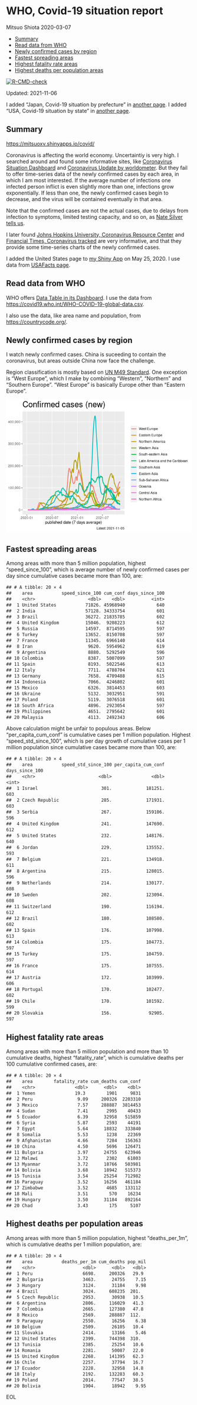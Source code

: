 WHO, Covid-19 situation report
================
Mitsuo Shiota
2020-03-07

-   [Summary](#summary)
-   [Read data from WHO](#read-data-from-who)
-   [Newly confirmed cases by region](#newly-confirmed-cases-by-region)
-   [Fastest spreading areas](#fastest-spreading-areas)
-   [Highest fatality rate areas](#highest-fatality-rate-areas)
-   [Highest deaths per population
    areas](#highest-deaths-per-population-areas)

<!-- badges: start -->

[![R-CMD-check](https://github.com/mitsuoxv/covid/workflows/R-CMD-check/badge.svg)](https://github.com/mitsuoxv/covid/actions)
<!-- badges: end -->

Updated: 2021-11-06

I added “Japan, Covid-19 situation by prefecture” in [another
page](Japan.md). I added “USA, Covid-19 situation by state” in [another
page](USA.md).

## Summary

<https://mitsuoxv.shinyapps.io/covid/>

Coronavirus is affecting the world economy. Uncertaintiy is very high. I
searched around and found some informative sites, like [Coronavirus
Situation
Dashboard](https://who.maps.arcgis.com/apps/opsdashboard/index.html#/c88e37cfc43b4ed3baf977d77e4a0667)
and [Coronavirus Update by
worldometer](https://www.worldometers.info/coronavirus/). But they fail
to offer time-series data of the newly confirmed cases by each area, in
which I am most interested. If the average number of infections one
infected person inflict is even slightly more than one, infections grow
exponentially. If less than one, the newly confirmed cases begin to
decrease, and the virus will be contained eventually in that area.

Note that the confirmed cases are not the actual cases, due to delays
from infection to symptoms, limited testing capacity, and so on, as
[Nate Silver tells
us](https://fivethirtyeight.com/features/coronavirus-case-counts-are-meaningless/).

I later found [Johns Hopkins University, Coronavirus Resource
Center](https://coronavirus.jhu.edu/) and [Financial Times, Coronavirus
tracked](https://www.ft.com/content/a26fbf7e-48f8-11ea-aeb3-955839e06441)
are very informative, and that they provide some time-series charts of
the newly confirmed cases.

I added the United States page to [my Shiny
App](https://mitsuoxv.shinyapps.io/covid/) on May 25, 2020. I use data
from [USAFacts
page](https://usafacts.org/visualizations/coronavirus-covid-19-spread-map/).

## Read data from WHO

WHO offers [Data Table in its Dashboard](https://covid19.who.int/table).
I use the data from
<https://covid19.who.int/WHO-COVID-19-global-data.csv>.

I also use the data, like area name and population, from
<https://countrycode.org/>.

## Newly confirmed cases by region

I watch newly confirmed cases. China is suceeding to contain the
coronavirus, but areas outside China now face the challenge.

Region classification is mostly based on [UN M49
Standard](https://unstats.un.org/unsd/methodology/m49/). One exception
is “West Europe”, which I make by combining “Western”, “Northern” and
“Southern Europe”. “West Europe” is basically Europe other than “Eastern
Europe”.

![](README_files/figure-gfm/chart-1.png)<!-- -->

## Fastest spreading areas

Among areas with more than 5 million population, highest
“speed\_since\_100”, which is average number of newly confirmed cases
per day since cumulative cases became more than 100, are:

    ## # A tibble: 20 × 4
    ##    area           speed_since_100 cum_conf days_since_100
    ##    <chr>                    <dbl>    <dbl>          <int>
    ##  1 United States           71826. 45968940            640
    ##  2 India                   57128. 34333754            601
    ##  3 Brazil                  36272. 21835785            602
    ##  4 United Kingdom          15046.  9208223            612
    ##  5 Russia                  14597.  8714595            597
    ##  6 Turkey                  13652.  8150708            597
    ##  7 France                  11345.  6966140            614
    ##  8 Iran                     9620.  5954962            619
    ##  9 Argentina                8880.  5292549            596
    ## 10 Colombia                 8387.  5007099            597
    ## 11 Spain                    8193.  5022546            613
    ## 12 Italy                    7711.  4788704            621
    ## 13 Germany                  7658.  4709488            615
    ## 14 Indonesia                7066.  4246802            601
    ## 15 Mexico                   6326.  3814453            603
    ## 16 Ukraine                  5132.  3032951            591
    ## 17 Poland                   5119.  3076518            601
    ## 18 South Africa             4896.  2923054            597
    ## 19 Philippines              4651.  2795642            601
    ## 20 Malaysia                 4113.  2492343            606

Above calculation might be unfair to populous areas. Below
“per\_capita\_cum\_conf” is cumulative cases per 1 million population.
Highest “speed\_std\_since\_100”, which is per day growth of cumulative
cases per 1 million population since cumulative cases became more than
100, are:

    ## # A tibble: 20 × 4
    ##    area           speed_std_since_100 per_capita_cum_conf days_since_100
    ##    <chr>                        <dbl>               <dbl>          <int>
    ##  1 Israel                        301.             181251.            603
    ##  2 Czech Republic                285.             171931.            603
    ##  3 Serbia                        267.             159106.            596
    ##  4 United Kingdom                241.             147690.            612
    ##  5 United States                 232.             148176.            640
    ##  6 Jordan                        229.             135552.            593
    ##  7 Belgium                       221.             134918.            611
    ##  8 Argentina                     215.             128015.            596
    ##  9 Netherlands                   214.             130177.            608
    ## 10 Sweden                        202.             123094.            608
    ## 11 Switzerland                   190.             116194.            612
    ## 12 Brazil                        180.             108580.            602
    ## 13 Spain                         176.             107998.            613
    ## 14 Colombia                      175.             104773.            597
    ## 15 Turkey                        175.             104759.            597
    ## 16 France                        175.             107555.            614
    ## 17 Austria                       172.             103999.            606
    ## 18 Portugal                      170.             102477.            602
    ## 19 Chile                         170.             101592.            599
    ## 20 Slovakia                      156.              92905.            597

## Highest fatality rate areas

Among areas with more than 5 million population and more than 10
cumulative deaths, highest “fatality\_rate”, which is cumulative deaths
per 100 cumulative confirmed cases, are:

    ## # A tibble: 20 × 4
    ##    area        fatality_rate cum_deaths cum_conf
    ##    <chr>               <dbl>      <dbl>    <dbl>
    ##  1 Yemen               19.3        1901     9831
    ##  2 Peru                 9.09     200326  2203310
    ##  3 Mexico               7.57     288887  3814453
    ##  4 Sudan                7.41       2995    40433
    ##  5 Ecuador              6.39      32958   515859
    ##  6 Syria                5.87       2593    44191
    ##  7 Egypt                5.64      18832   333840
    ##  8 Somalia              5.53       1238    22369
    ##  9 Afghanistan          4.66       7284   156363
    ## 10 China                4.50       5696   126471
    ## 11 Bulgaria             3.97      24755   623946
    ## 12 Malawi               3.72       2302    61803
    ## 13 Myanmar              3.72      18766   503981
    ## 14 Bolivia              3.68      18942   515373
    ## 15 Tunisia              3.54      25254   712982
    ## 16 Paraguay             3.52      16256   461184
    ## 17 Zimbabwe             3.52       4685   133112
    ## 18 Mali                 3.51        570    16234
    ## 19 Hungary              3.50      31184   892164
    ## 20 Chad                 3.43        175     5107

## Highest deaths per population areas

Among areas with more than 5 million population, highest
“deaths\_per\_1m”, which is cumulative deaths per 1 million population,
are:

    ## # A tibble: 20 × 4
    ##    area           deaths_per_1m cum_deaths pop_mil
    ##    <chr>                  <dbl>      <dbl>   <dbl>
    ##  1 Peru                   6698.     200326   29.9 
    ##  2 Bulgaria               3463.      24755    7.15
    ##  3 Hungary                3124.      31184    9.98
    ##  4 Brazil                 3024.     608235  201.  
    ##  5 Czech Republic         2953.      30938   10.5 
    ##  6 Argentina              2806.     116029   41.3 
    ##  7 Colombia               2665.     127380   47.8 
    ##  8 Mexico                 2569.     288887  112.  
    ##  9 Paraguay               2550.      16256    6.38
    ## 10 Belgium                2509.      26105   10.4 
    ## 11 Slovakia               2414.      13166    5.46
    ## 12 United States          2399.     744398  310.  
    ## 13 Tunisia                2385.      25254   10.6 
    ## 14 Romania                2281.      50087   22.0 
    ## 15 United Kingdom         2268.     141395   62.3 
    ## 16 Chile                  2257.      37794   16.7 
    ## 17 Ecuador                2228.      32958   14.8 
    ## 18 Italy                  2192.     132283   60.3 
    ## 19 Poland                 2014.      77547   38.5 
    ## 20 Bolivia                1904.      18942    9.95

EOL
